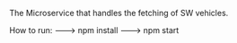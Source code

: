 The Microservice that handles the fetching of SW vehicles.

How to run:
---> npm install
---> npm start
